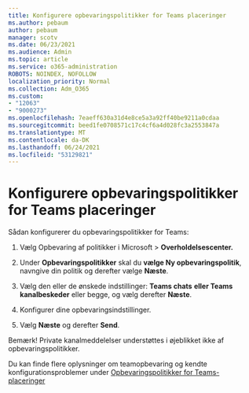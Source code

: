 ```yaml
---
title: Konfigurere opbevaringspolitikker for Teams placeringer
ms.author: pebaum
author: pebaum
manager: scotv
ms.date: 06/23/2021
ms.audience: Admin
ms.topic: article
ms.service: o365-administration
ROBOTS: NOINDEX, NOFOLLOW
localization_priority: Normal
ms.collection: Adm_O365
ms.custom:
- "12063"
- "9000273"
ms.openlocfilehash: 7eaeff630a31d4e8ce5a3a92ff40be9211a0cdaa
ms.sourcegitcommit: beed1fe0708571c17c4cf6a4d028fc3a2553847a
ms.translationtype: MT
ms.contentlocale: da-DK
ms.lasthandoff: 06/24/2021
ms.locfileid: "53129821"
---
```

# <a name="configure-retention-policies-for-teams-locations"></a>Konfigurere opbevaringspolitikker for Teams placeringer

Sådan konfigurerer du opbevaringspolitikker for Teams:

1. Vælg Opbevaring af politikker i Microsoft  >  **Overholdelsescenter.**

1. Under **Opbevaringspolitikker** skal du **vælge Ny opbevaringspolitik**, navngive din politik og derefter vælge **Næste**.

1. Vælg den eller de ønskede indstillinger: **Teams chats** **eller Teams kanalbeskeder** eller begge, og vælg derefter **Næste**.

1. Konfigurer dine opbevaringsindstillinger. 

1. Vælg **Næste** og derefter **Send**.

Bemærk! Private kanalmeddelelser understøttes i øjeblikket ikke af opbevaringspolitikker.

Du kan finde flere oplysninger om teamopbevaring og kendte konfigurationsproblemer under [Opbevaringspolitikker for Teams-placeringer](/microsoft-365/compliance/create-retention-policies#retention-policy-for-teams-locations)

